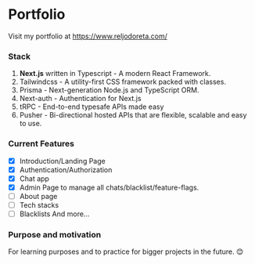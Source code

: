 # Portfolio
Visit my portfolio at https://www.reljodoreta.com/

### Stack
1. <b>Next.js</b> written in Typescript - A modern React Framework.
2. Tailwindcss - A utility-first CSS framework packed with classes.
3. Prisma - Next-generation Node.js and TypeScript ORM.
4. Next-auth - Authentication for Next.js
5. tRPC - End-to-end typesafe APIs made easy
6. Pusher - Bi-directional hosted APIs that are flexible, scalable and easy to use.

### Current Features
- [x] Introduction/Landing Page
- [x] Authentication/Authorization
- [x] Chat app
- [x] Admin Page to manage all chats/blacklist/feature-flags.
- [ ] About page
- [ ] Tech stacks
- [ ] Blacklists
And more...

### Purpose and motivation
For learning purposes and to practice for bigger projects in the future. 😊

